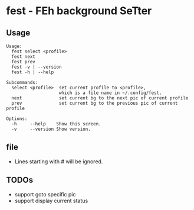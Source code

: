 # fest - FEh background SeTter

## Usage
```shell
Usage:
  fest select <profile>
  fest next
  fest prev
  fest -v | --version
  fest -h | --help

Subcommands:
  select <profile>  set current profile to <profile>,
                    which is a file name in ~/.config/fest.
  next              set current bg to the next pic of current profile
  prev              set current bg to the previous pic of current profile

Options:
  -h     --help    Show this screen.
  -v     --version Show version.
```

## <profile> file
- Lines starting with # will be ignored.

## TODOs
- support goto specific pic
- support display current status
